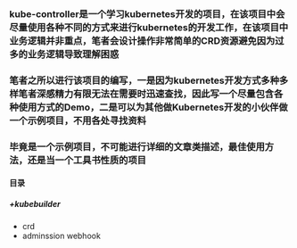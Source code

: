 ### kube-controller是一个学习kubernetes开发的项目，在该项目中会尽量使用各种不同的方式来进行kubernetes的开发工作，在该项目中业务逻辑并非重点，笔者会设计操作非常简单的CRD资源避免因为过多的业务逻辑导致理解困惑

### 笔者之所以进行该项目的编写，一是因为kubernetes开发方式多种多样笔者深感精力有限无法在需要时迅速查找，因此写一个尽量包含各种使用方式的Demo，二是可以为其他做Kubernetes开发的小伙伴做一个示例项目，不用各处寻找资料

### 毕竟是一个示例项目，不可能进行详细的文章类描述，最佳使用方法，还是当一个工具书性质的项目

#### 目录

##### +kubebuilder

- crd 
- adminssion webhook
